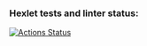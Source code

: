 ### Hexlet tests and linter status:
[![Actions Status](https://github.com/vasilievpg/layout-designer-project-lvl1/workflows/hexlet-check/badge.svg)](https://github.com/vasilievpg/layout-designer-project-lvl1/actions)

